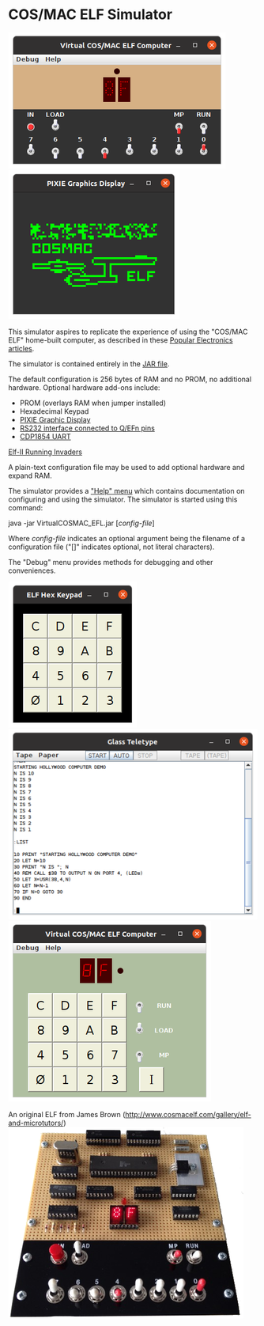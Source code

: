 # COS/MAC ELF Simulator

![Example](photos/screenshot-5.png)
![Example](photos/pixie-2.png)

This simulator aspires to replicate the experience of
using the "COS/MAC ELF" home-built computer, as described
in these
[Popular Electronics articles](http://www.exemark.com/Microcontrollers/PopularElecwebc.pdf).

The simulator is contained entirely in the [JAR file](bin/VirtualCOSMAC_ELF.jar).

The default configuration is 256 bytes of RAM and no PROM, no additional hardware.
Optional hardware add-ons include:

* PROM (overlays RAM when jumper installed)
* Hexadecimal Keypad
* [PIXIE Graphic Display](https://htmlpreview.github.io/?https://github.com/durgadas311/cosmac-elf/blob/master/sim/docs/cdp1861.html)
* [RS232 interface connected to Q/EFn pins](https://htmlpreview.github.io/?https://github.com/durgadas311/cosmac-elf/blob/master/sim/docs/quart.html)
* [CDP1854 UART](https://htmlpreview.github.io/?https://github.com/durgadas311/cosmac-elf/blob/master/sim/docs/cdp1854.html)

[Elf-II Running Invaders](INVADERS.md)

A plain-text configuration file may be used to add optional hardware and expand RAM.

The simulator provides a
["Help" menu](https://htmlpreview.github.io/?https://github.com/durgadas311/cosmac-elf/blob/master/sim/docs/cosmac_elf.html)
which contains documentation on configuring and using the simulator.
The simulator is started using this command:

java -jar VirtualCOSMAC_EFL.jar [*config-file*]

Where *config-file* indicates an optional argument being the filename
of a configuration file ("[]" indicates optional, not literal characters).

The "Debug" menu provides methods for debugging and other conveniences.

![Example](photos/keypad-2.png)
![Example](photos/teletype-2.png)
![Example](photos/elf2-3.png)

An original ELF from James Brown
(http://www.cosmacelf.com/gallery/elf-and-microtutors/)
![Reference](photos/my_elf_20150331_med.png)

